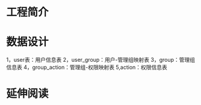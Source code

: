 # 工程简介
# 数据设计
1，user表：用户信息表
2，user_group：用户-管理组映射表
3，group：管理组信息表
4，group_action：管理组-权限映射表
5,action：权限信息表

# 延伸阅读

